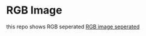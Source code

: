 # RGB Image
this repo shows RGB seperated
[RGB image seperated](https://github.com/jafiruddinkhatem/RGB-Image-change/blob/main/download.png)
